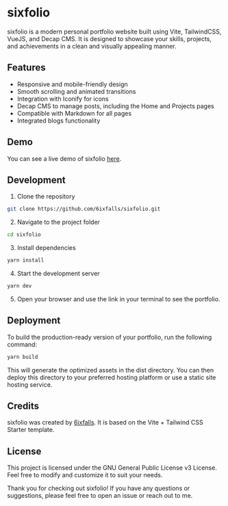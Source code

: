 # sixfolio

sixfolio is a modern personal portfolio website built using Vite, TailwindCSS, VueJS, and Decap CMS. It is designed to showcase your skills, projects, and achievements in a clean and visually appealing manner.

## Features

- Responsive and mobile-friendly design
- Smooth scrolling and animated transitions
- Integration with Iconify for icons
- Decap CMS to manage posts, including the Home and Projects pages
- Compatible with Markdown for all pages
- Integrated blogs functionality

## Demo

You can see a live demo of sixfolio [here](https://sixfal.ls).

## Development

1. Clone the repository
```sh
git clone https://github.com/6ixfalls/sixfolio.git
```
2. Navigate to the project folder
```sh
cd sixfolio
```
3. Install dependencies
```sh
yarn install
```
4. Start the development server
```sh
yarn dev
```
5. Open your browser and use the link in your terminal to see the portfolio.

## Deployment

To build the production-ready version of your portfolio, run the following command:
```sh
yarn build
```
This will generate the optimized assets in the dist directory. You can then deploy this directory to your preferred hosting platform or use a static site hosting service.

## Credits
sixfolio was created by [6ixfalls](https://github.com/6ixfalls). It is based on the Vite + Tailwind CSS Starter template.

## License
This project is licensed under the GNU General Public License v3 License.
Feel free to modify and customize it to suit your needs.

Thank you for checking out sixfolio! If you have any questions or suggestions, please feel free to open an issue or reach out to me.
